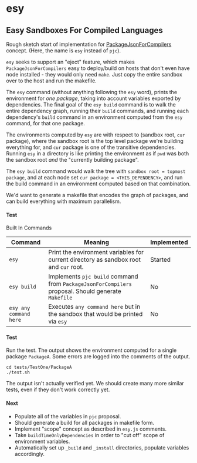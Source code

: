 # esy
Easy Sandboxes For Compiled Languages
-------------------------------------

Rough sketch start of implementation for
[PackageJsonForCompilers](https://github.com/jordwalke/PackageJsonForCompilers)
concept. (Here, the name is `esy` instead of `pjc`).

`esy` seeks to support an "eject" feature, which makes
`PackageJsonForCompilers` easy to deploy/build on hosts that don't even have
node installed - they would only need `make`. Just copy the entire sandbox over
to the host and run the makefile.

The `esy` command (without anything following the `esy` word), prints the
environment for *one package*, taking into account variables exported by
dependencies. The final goal of the `esy build` command is to walk the entire
dependency graph, running their `build` commands, and running each dependency's
`build` command in an environment computed from the `esy` command, for that
one package.

The environments computed by `esy` are with respect to (sandbox root, `cur`
package), where the sandbox root is the top level package we're building
everything for, and `cur` package is one of the transitive dependencies.
Running `esy` in a directory is like printing the environment as if `pwd` was
both the sandbox root *and* the "currently building package".

The `esy build` command would walk the tree with `sandbox root = topmost package`,
and at each node set `cur package = <THIS_DEPENDENCY>`, and run the build command
in an environment computed based on that combination.

We'd want to generate a makefile that encodes the graph of packages, and can build
everything with maximum parallelism.


#### Test

Built In Commands

|Command                  | Meaning                                                                                               | Implemented |
|-------------------------|------------------------------------------------                                                       |-------------|
|`esy`                    | Print the environment variables for current directory as sandbox root and `cur` root.                 | Started     |
|`esy build`              | Implements `pjc build` command from `PackageJsonForCompilers` proposal. Should generate `Makefile`    | No          |
|`esy any command here`   | Executes `any command here` but in the sandbox that would be printed via `esy`                        | No          |


#### Test

Run the test. The output shows the environment computed for a single package
`PackageA`.  Some errors are logged into the comments of the output.

```
cd tests/TestOne/PackageA
./test.sh
```

The output isn't actually verified yet. We should create many more similar
tests, even if they don't work correctly yet.

#### Next

- Populate all of the variables in `pjc` proposal.
- Should generate a build for all packages in makefile form.
- Implement "scope" concept as described in `esy.js` comments.
- Take `buildTimeOnlyDependencies` in order to "cut off" scope of environment
  variables.
- Automatically set up `_build` and `_install` directories, populate variables
  accordingly.
